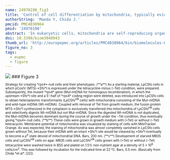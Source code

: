 ```yaml
---
name: 24970198_fig3
title: 'Control of cell differentiation by mitochondria, typically evidenced in dictyostelium development.'
authorString: 'Maeda Y, Chida J.'
pmcid: PMC4030964
pmid: '24970198'
abstract: 'In eukaryotic cells, mitochondria are self-reproducing organelles with their own DNA and they play a central role in adenosine triphosphate (ATP) synthesis by respiration. Increasing evidence indicates that mitochondria also have critical and multiple functions in the initiation of cell differentiation, cell-type determination, cell movement, and pattern formation. This has been most strikingly realized in development of the cellular slime mold Dictyostelium. For example, the expression of the mitochondrial ribosomal protein S4 (mt-rps4) gene is required for the initial differentiation. The Dictyostelium homologue (Dd-TRAP1) of TRAP-1 (tumor necrosis receptor-associated protein 1), a mitochondrial molecular chaperone belonging to the Hsp90 family, allows the prompt transition of cells from growth to differentiation through a novel prestarvation factor (PSF-3) in growth medium. Moreover, a cell-type-specific organelle named a prespore-specific vacuole (PSV) is constructed by mitochondrial transformation with the help of the Golgi complex. Mitochondria are also closely involved in a variety of cellular activities including CN-resistant respiration and apoptosis. These mitochondrial functions are reviewed in this article, with special emphasis on the regulation of Dictyostelium development.'
doi: 10.3390/biom3040943
thumb_url: 'http://europepmc.org/articles/PMC4030964/bin/biomolecules-03-00943-g003.gif'
figure_no: 3
tags:
  - eupmc
  - figure
---
```

<img src='http://europepmc.org/articles/PMC4030964/bin/biomolecules-03-00943-g003.jpg' style='max-height: 300px'>
### Figure 3
<p style='font-size: 10px;'>Strategy for creating *rps4*-null cells and their phenotypes. (**a**) As a starting material, LpCSfo cells in which pCoxIV (MTS)-*Sfo*I is expressed under the tetracycline-minus (−Tet) condition, were prepared. Subsequently, the mutant *rps4* gene (Mut-mtDNA for homologous recombination), in which the upstream *Sfo*I-site and a 5'-half of *rps4* coding region were deleted, was introduced into LpCSfo cells to obtain heteroplasmic transformants (LpCSfo<sup>HR</sup> cells) with mitochondria consisting of the Mut-mtDNA and wild-type mtDNA (Wt-mtDNA). Coupled with removal of Tet from growth medium, the fusion protein MTS-*Sfo*I synthesized in the cytoplasm is exclusively transferred into mitochondria of LpCSfo<sup>HR</sup> cells and selectively digests Wt-mtDNA but not Mut-mtDNA. Since the digested Wt-mtDNA is not duplicated, the Mut-mtDNA becomes dominant during the course of growth under the −Tet condition, thus eventually giving *rps4*-null cells. (**b**) These cells were grown in growth medium with (+Tet) or without (−Tet) teteracyclin. Membrane potential of mitochondria was visualized by staining of cells with MitoTracker Orange. As was expected, the staining of mitochondria was almost completely vanished in LpCSfo cells grown without Tet, because their mtDNA with an intact *Sfo*I site would be cleaved by *Sfo*I eventually to become a ρ<sup>0</sup> state devoid of mitochondrial DNA. Bars, 200 nm. (**c**) Development of starved MB35 cells and LpCSfo<sup>HR</sup> cells on agar. MB35 cells and LpCSfo<sup>HR</sup> cells grown with (+Tet) or without (−Tet) tetracycline were washed twice in BSS and plated on 1.5% non-nutrient agar at a density of 5 × 10<sup>6</sup> cells/cm<sup>2</sup>. This was followed by incubation for the indicated time at 22 °C. Bars, 0.5 mm. (Basically from Chida *et al*. [<xref rid="B22-biomolecules-03-00943" ref-type="bibr">22</xref>]).</p>